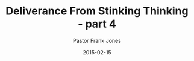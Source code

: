 ---
lunr: "true"
title: "Deliverance From Stinking Thinking - part 4"
author: "Pastor Frank Jones"
postDate: "02-15-2015"
date: 2015-02-15
category: "sermons"
slug: "2015/02/ffc_02152015"
icon: microphone
audioLink: "ffc_02152015"
tags: [stinking thinking]
mp3: "ffc_02152015/02152015.mp3"
ogg: "ffc_02152015/02152015.ogg"
linkurl: "https://archive.org/download/ffc_02152015/ffc_02152015_files.xml"
ipath: "https://archive.org/download/ffc_02152015/02152015.mp3"
layout: sermon.html
---